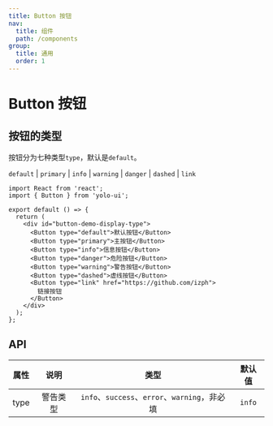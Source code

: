 ```yaml
---
title: Button 按钮
nav:
  title: 组件
  path: /components
group:
  title: 通用
  order: 1
---
```


# Button 按钮

## 按钮的类型

按钮分为七种类型`type`，默认是`default`。

`default` | `primary` | `info` | `warning` | `danger` | `dashed` | `link`

```tsx
import React from 'react';
import { Button } from 'yolo-ui';

export default () => {
  return (
    <div id="button-demo-display-type">
      <Button type="default">默认按钮</Button>
      <Button type="primary">主按钮</Button>
      <Button type="info">信息按钮</Button>
      <Button type="danger">危险按钮</Button>
      <Button type="warning">警告按钮</Button>
      <Button type="dashed">虚线按钮</Button>
      <Button type="link" href="https://github.com/izph">
        链接按钮
      </Button>
    </div>
  );
};
```

## API

| 属性 |   说明   |                     类型                      | 默认值 |
| :--: | :------: | :-------------------------------------------: | :----: |
| type | 警告类型 | `info`、`success`、`error`、`warning`，非必填 | `info` |
